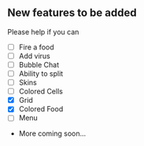 ## New features to be added
Please help if you can
- [ ] Fire a food
- [ ] Add virus
- [ ] Bubble Chat
- [ ] Ability to split
- [ ] Skins
- [ ] Colored Cells
- [x] Grid
- [x] Colored Food
- [ ] Menu
- More coming soon...


